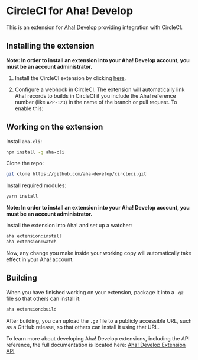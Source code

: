 # CircleCI for Aha! Develop

This is an extension for [Aha! Develop](https://www.aha.io/develop) providing integration with CircleCI.

## Installing the extension

**Note: In order to install an extension into your Aha! Develop account, you must be an account administrator.**

1. Install the CircleCI extension by clicking [here]().

2. Configure a webhook in CircleCI. The extension will automatically link Aha! records to builds in CircleCI if you include the Aha! reference number (like `APP-123`) in the name of the branch or pull request. To enable this:


## Working on the extension

Install `aha-cli`:

```sh
npm install -g aha-cli
```

Clone the repo:

```sh
git clone https://github.com/aha-develop/circleci.git
```

Install required modules:

```sh
yarn install
```

**Note: In order to install an extension into your Aha! Develop account, you must be an account administrator.**

Install the extension into Aha! and set up a watcher:

```sh
aha extension:install
aha extension:watch
```

Now, any change you make inside your working copy will automatically take effect in your Aha! account.

## Building

When you have finished working on your extension, package it into a `.gz` file so that others can install it:

```sh
aha extension:build
```

After building, you can upload the `.gz` file to a publicly accessible URL, such as a GitHub release, so that others can install it using that URL.

To learn more about developing Aha! Develop extensions, including the API reference, the full documentation is located here: [Aha! Develop Extension API](https://www.aha.io/support/develop/extensions)
